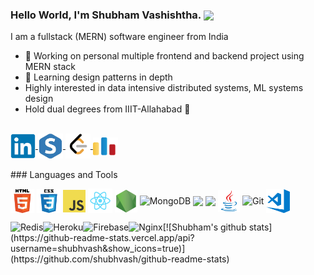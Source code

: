 ### Hello World, I'm Shubham Vashishtha. <img align="center" src="https://media.giphy.com/media/hvRJCLFzcasrR4ia7z/giphy.gif" width="25px">
I am a fullstack (MERN) software engineer from India
- 🔭 Working on personal multiple frontend and backend project using MERN stack
- 🌱 Learning design patterns in depth
- Highly interested in data intensive distributed systems, ML systems design
- Hold dual degrees from IIIT-Allahabad  🚀
<br />
<a href="https://www.linkedin.com/in/shubhvash">
   <img src="https://raw.githubusercontent.com/devicons/devicon/master/icons/linkedin/linkedin-original.svg" align="center" width="40px" alt="<Linkedin"/>
</a>
<a href="https://www.spoj.com/users/coderatiiita">
   <img src="https://github.com/m-e-r-l-i-n/m-e-r-l-i-n/blob/master/dependencies/spoj.png" align="center" width="40px" alt="SPOJ"/>
</a>
<a href="https://www.leetcode.com/jaldikar/">
  <img src="https://github.com/m-e-r-l-i-n/m-e-r-l-i-n/blob/master/dependencies/leetcode.png" align="center" width="40px" alt="LeetCode"/>
</a>
<a href="https://codeforces.com/profile/just_do_it_87">
  <img src="https://github.com/m-e-r-l-i-n/m-e-r-l-i-n/blob/master/dependencies/codeforces.png" align="center" width="40px" alt="CodeForces"/>
</a>
<br />
<br />
### Languages and Tools 
<p>
<img src="https://raw.githubusercontent.com/github/explore/80688e429a7d4ef2fca1e82350fe8e3517d3494d/topics/html/html.png" width="38px" align="center" /> <img src="https://raw.githubusercontent.com/github/explore/80688e429a7d4ef2fca1e82350fe8e3517d3494d/topics/css/css.png" align="center" width="38px"/> <img src="https://raw.githubusercontent.com/github/explore/80688e429a7d4ef2fca1e82350fe8e3517d3494d/topics/javascript/javascript.png" align="center" width="36px"/> <img src="https://raw.githubusercontent.com/github/explore/80688e429a7d4ef2fca1e82350fe8e3517d3494d/topics/react/react.png" align="center" width="39px" alt="React" /> <img alt="Node js" align="center" width="36px" src="https://raw.githubusercontent.com/github/explore/80688e429a7d4ef2fca1e82350fe8e3517d3494d/topics/nodejs/nodejs.png" /> <img src="https://img.icons8.com/color/452/mongodb.png" align="center" width="39px" alt="MongoDB"/> <img src="https://www.vectorlogo.zone/logos/getpostman/getpostman-icon.svg" align="center" width="36px" /> <img src="https://upload.wikimedia.org/wikipedia/commons/thumb/1/18/ISO_C%2B%2B_Logo.svg/306px-ISO_C%2B%2B_Logo.svg.png" align="center" width="37px"/> <img align="center" src="https://raw.githubusercontent.com/devicons/devicon/master/icons/java/java-original.svg" alt="Java" width="35px"/>  <img src="https://www.vectorlogo.zone/logos/git-scm/git-scm-icon.svg" align="center" alt="Git" width="37px"/> <img src="https://raw.githubusercontent.com/github/explore/80688e429a7d4ef2fca1e82350fe8e3517d3494d/topics/visual-studio-code/visual-studio-code.png" align="center" width="38px"/>
</p>
<p>
<img align="left" alt="Redis" src="https://img.shields.io/badge/redis-%23DD0031.svg?style=for-the-badge&logo=redis&logoColor=white"/>
<img align="left" alt="Heroku" src="https://img.shields.io/badge/heroku-%23430098.svg?style=for-the-badge&logo=heroku&logoColor=white"/> 
<img align="left" alt="Firebase" src="https://img.shields.io/badge/firebase-%23039BE5.svg?style=for-the-badge&logo=firebase"/>
<img align="left" alt="Nginx" src="https://img.shields.io/badge/nginx-%23009639.svg?style=for-the-badge&logo=nginx&logoColor=white"/>
</p>
<p>
[![Shubham's github stats](https://github-readme-stats.vercel.app/api?username=shubhvash&show_icons=true)](https://github.com/shubhvash/github-readme-stats)
</p>
